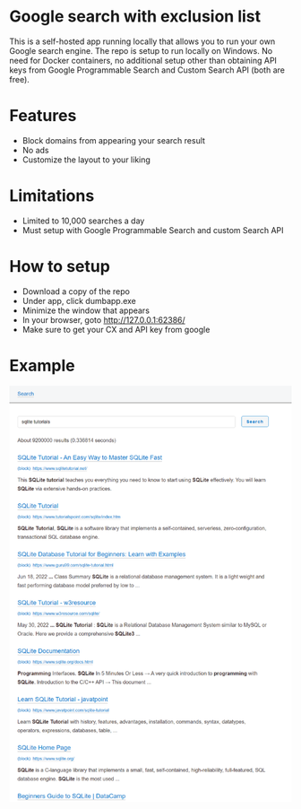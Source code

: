 # Google search with exclusion list

This is a self-hosted app running locally that allows you to run your own Google search engine. The repo is setup to run locally on Windows. No need for Docker containers, no additional setup other than obtaining API keys from Google Programmable Search and Custom Search API (both are free).

# Features

- Block domains from appearing your search result
- No ads
- Customize the layout to your liking

# Limitations

- Limited to 10,000 searches a day
- Must setup with Google Programmable Search and custom Search API

# How to setup

- Download a copy of the repo
- Under app, click dumbapp.exe
- Minimize the window that appears
- In your browser, goto http://127.0.0.1:62386/
- Make sure to get your CX and API key from google

# Example

![Example](search.png)
